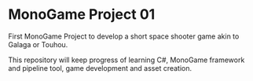 # MonoGame Project 01
First MonoGame Project to develop a short space shooter game akin to Galaga or Touhou.

This repository will keep progress of learning C#, MonoGame framework and pipeline tool, game development and asset creation.
